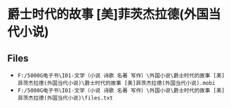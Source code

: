 # 爵士时代的故事 [美]菲茨杰拉德(外国当代小说)

## Files

- `F:/5000G电子书\I01-文学（小说 诗歌 名著 写作）\外国小说\爵士时代的故事 [美]菲茨杰拉德(外国当代小说)\爵士时代的故事 [美]菲茨杰拉德(外国当代小说).mobi`
- `F:/5000G电子书\I01-文学（小说 诗歌 名著 写作）\外国小说\爵士时代的故事 [美]菲茨杰拉德(外国当代小说)\files.txt`
